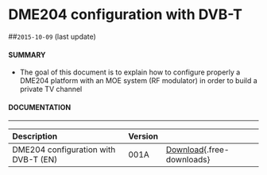# DME204 configuration with DVB-T 

##`2015-10-09` (last update)

#### **SUMMARY**
- The goal of this document is to explain how to configure properly a DME204 platform with an MOE system (RF modulator) in order to build a private TV channel

#### **DOCUMENTATION**
***********************************************************************
| Description                                                                      | Version |                 |
| :------------------------------------------------------------------------------- | :-------| :-------------- |
| DME204 configuration with DVB-T (EN)                                       | 001A    | [Download](application-notes/DME204-configuration-in-DVB-T-mode-Application-note-001A_en.pdf){.free-downloads} 



